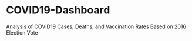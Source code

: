 # COVID19-Dashboard
Analysis of COVID19 Cases, Deaths, and Vaccination Rates Based on 2016 Election Vote
